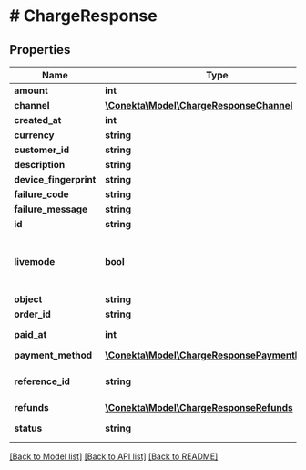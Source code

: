 # # ChargeResponse

## Properties

Name | Type | Description | Notes
------------ | ------------- | ------------- | -------------
**amount** | **int** |  |
**channel** | [**\Conekta\Model\ChargeResponseChannel**](ChargeResponseChannel.md) |  | [optional]
**created_at** | **int** |  |
**currency** | **string** |  |
**customer_id** | **string** |  | [optional]
**description** | **string** |  | [optional]
**device_fingerprint** | **string** |  | [optional]
**failure_code** | **string** |  | [optional]
**failure_message** | **string** |  | [optional]
**id** | **string** | Charge ID |
**livemode** | **bool** | Whether the charge was made in live mode or not |
**object** | **string** |  |
**order_id** | **string** | Order ID |
**paid_at** | **int** | Payment date | [optional]
**payment_method** | [**\Conekta\Model\ChargeResponsePaymentMethod**](ChargeResponsePaymentMethod.md) |  | [optional]
**reference_id** | **string** | Reference ID of the charge | [optional]
**refunds** | [**\Conekta\Model\ChargeResponseRefunds**](ChargeResponseRefunds.md) |  | [optional]
**status** | **string** | Charge status |

[[Back to Model list]](../../README.md#models) [[Back to API list]](../../README.md#endpoints) [[Back to README]](../../README.md)
